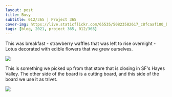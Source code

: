 ```yaml
---
layout: post
title: Busy
subtitle: 012/365 | Project 365
cover-img: https://live.staticflickr.com/65535/50823582617_c8fcaaf100_b.jpg
tags: [blog, 2021, project 365, 012/365]
---
```

This was breakfast - strawberry waffles that was left to rise overnight - Lotus decorated with edible flowers that we grew ourselves.
<p class="post-img-wrap">
  <img src="https://live.staticflickr.com/65535/50829495783_bf75fd8548_h.jpg">
</p>
This is something we picked up from that store that is closing in SF's Hayes Valley. The other side of the board is a cutting board, and this side of the board we use it as trivet.
<p class="post-img-wrap">
  <img src="https://live.staticflickr.com/65535/50823582617_eb34c776c6_h.jpg">
</p>
